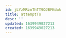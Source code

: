 ```yaml
---
id: jLYzMRzmThTT9OJBFKduk
title: attemptTo
desc: ''
updated: 1639949027213
created: 1639949027213
---
```




